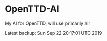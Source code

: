 # OpenTTD-AI
My AI for OpenTTD, will use primarily air

Latest backup: Sun Sep 22 20:17:01 UTC 2019
